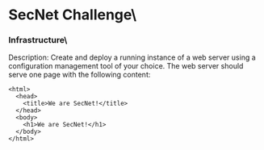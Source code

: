 # SecNet Challenge\

### Infrastructure\


Description: Create and deploy a running instance of a web server using a configuration management tool of your
choice. The web server should serve one page with the following content:

```
<html>
  <head>
    <title>We are SecNet!</title>
  </head>
  <body>
    <h1>We are SecNet!</h1>
  </body>
</html>
```
